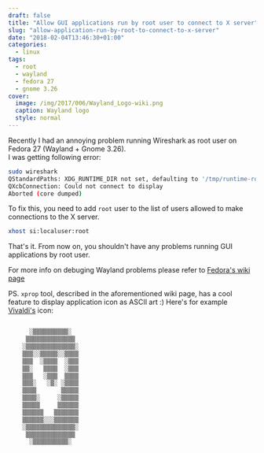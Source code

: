 ```yaml
---
draft: false
title: "Allow GUI applications run by root user to connect to X server"
slug: "allow-application-run-by-root-to-connect-to-x-server"
date: "2018-02-04T13:46:30+01:00"
categories:
  - linux
tags:
  - root
  - wayland
  - fedora 27
  - gnome 3.26
cover:
  image: /img/2017/006/Wayland_Logo-wiki.png
  caption: Wayland logo
  style: normal
---
```


Recently I had an annoying problem running Wireshark as root user on Fedora 27 
(Wayland + Gnome 3.26).  
I was getting following error:
```bash
sudo wireshark
QStandardPaths: XDG_RUNTIME_DIR not set, defaulting to '/tmp/runtime-root'
QXcbConnection: Could not connect to display
Aborted (core dumped)
```

To fix this, you need to add `root` user to the list of users allowed to make 
connections to the X server. 
```bash
xhost si:localuser:root
```

That's it. From now on, you shouldn't have any problems running GUI
applications by root user.

For more info on debuging Wayland problems please refer to [Fedora's wiki page](https://fedoraproject.org/wiki/How_to_debug_Wayland_problems)

PS. `xprop` tool, described in the aforementioned wiki page, has a cool feature 
to display application icon as ASCII art :)
Here's for example [Vivaldi's](https://vivaldi.com/) icon:

```bash

	  ░▒▒▒▒▒▒▒▒▒▒░
	 ▒▒▒▒▒▒▒▒▒▒▒▒▒▒
	░▒▒▒▒▒▒▒▒▒▒▒▒▒▒░
	▒▒▒░░▒▒▒▒▒░░▒▒▒▒
	▒▒▒  ░▒▒▒▒  ░▒▒▒
	▒▒░   ▒▒▒▒  ░▒▒▒
	▒▒▒   ░▒▒▒  ▒▒▒▒
	▒▒▒░   ░▒░ ░▒▒▒▒
	▒▒▒▒       ▒▒▒▒▒
	▒▒▒▒░     ░▒▒▒▒▒
	▒▒▒▒▒     ▒▒▒▒▒▒
	▒▒▒▒▒▒   ▒▒▒▒▒▒▒
	▒▒▒▒▒▒░░░▒▒▒▒▒▒▒
	░▒▒▒▒▒▒▒▒▒▒▒▒▒▒░
	 ▒▒▒▒▒▒▒▒▒▒▒▒▒▒
	  ░▒▒▒▒▒▒▒▒▒▒░
```
